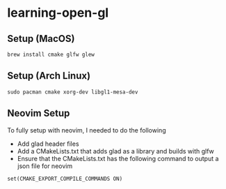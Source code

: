 # learning-open-gl

## Setup (MacOS)

```shell
brew install cmake glfw glew
```

## Setup (Arch Linux)

```shell
sudo pacman cmake xorg-dev libgl1-mesa-dev
```

## Neovim Setup

To fully setup with neovim, I needed to do the following

- Add glad header files
- Add a CMakeLists.txt that adds glad as a library and builds with glfw
- Ensure that the CMakeLists.txt has the following command to output a json file for neovim

```shell
set(CMAKE_EXPORT_COMPILE_COMMANDS ON)
```
